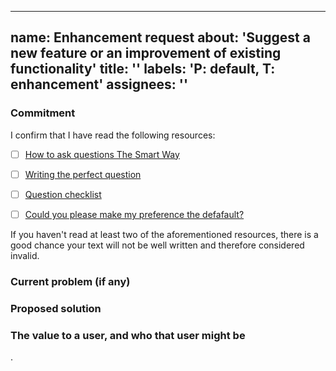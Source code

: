 <!--
SPDX-FileCopyrightText: 2023 Benjamin Grande M. S. <ben.grande.b@gmail.com>

SPDX-License-Identifier: CC-BY-SA-4.0
-->

---
name: Enhancement request
about: 'Suggest a new feature or an improvement of existing functionality'
title: ''
labels: 'P: default, T: enhancement'
assignees: ''
---

### Commitment

I confirm that I have read the following resources:

- [ ] [How to ask questions The Smart Way](http://catb.org/esr/faqs/smart-questions.html)

- [ ] [Writing the perfect question](https://codeblog.jonskeet.uk/2010/08/29/writing-the-perfect-question/)

- [ ] [Question checklist](https://codeblog.jonskeet.uk/2012/11/24/stack-overflow-question-checklist/)

- [ ] [Could you please make my preference the defafault?](https://www.qubes-os.org/faq/#could-you-please-make-my-preference-the-default)

<!--
If it doesn't affect a large user base, you will have more chance to get our
attention by contributing to the project either helping on support, code or
money contribution than trying to deeply justify why you preferences should be
the default.
-->

If you haven't read at least two of the aforementioned resources, there is a
good chance your text will not be well written and therefore considered
invalid.

### Current problem (if any)
<!--
If there is an existing issue, link it here.
-->



### Proposed solution
<!--
W
-->



### The value to a user, and who that user might be
<!--
If it is not an issue, why do you want this new feature to be added?
Example:
- User: will be able to safely ...
- Developer: will have an easy time ...
-->



.
